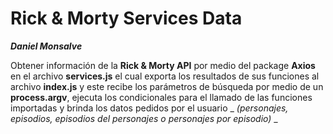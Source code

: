 Rick & Morty Services Data
=========================

***Daniel Monsalve***

Obtener información de la __Rick & Morty API__ por medio del package __Axios__ en el archivo __services.js__ el cual exporta los resultados de sus funciones al archivo __index.js__ y este recibe los parámetros de búsqueda por medio de un __process.argv__, ejecuta los condicionales para el llamado de las funciones importadas y brinda los datos pedidos por el usuario _ _(personajes, episodios, episodios del personajes o personajes por episodio)_ _
